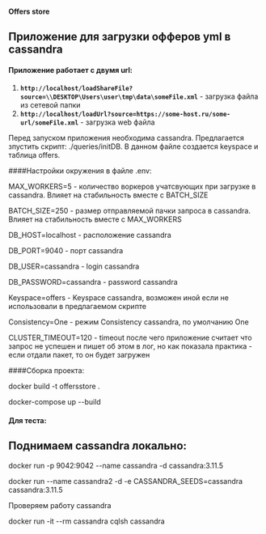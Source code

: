 #### Offers store
## Приложение для загрузки офферов yml в cassandra

#### Приложение работает с двумя url:
1. **`http://localhost/loadShareFile?source=\\DESKTOP\Users\user\tmp\data\someFile.xml`** - загрузка файла из сетевой папки
2. **`http://localhost/loadUrl?source=https://some-host.ru/some-url/someFile.xml`** - загрузка web файла

Перед запуском приложения необходима cassandra.  Предлагается зпустить скрипт: ./queries/initDB. В данном файле создается keyspace и таблица offers.

####Настройки окружения в файле .env:

MAX_WORKERS=5 - количество воркеров учатсвующих при загрузке в cassandra. Влияет на стабильность вместе с BATCH_SIZE

BATCH_SIZE=250 - размер отправляемой пачки запроса в cassandra. Влияет на стабильность вместе с MAX_WORKERS

DB_HOST=localhost - расположение cassandra

DB_PORT=9040 - порт cassandra

DB_USER=cassandra - login cassandra

DB_PASSWORD=cassandra - password cassandra

Keyspace=offers - Keyspace cassandra, возможен иной если не использовали в предлагаемом скрипте

Consistency=One - режим Consistency cassandra, по умолчанию One

CLUSTER_TIMEOUT=120 - timeout после чего приложение считает что запрос не успешен и пишет об этом в лог, но как показала практика - если отдали пакет, то он будет загружен

####Сборка проекта:

docker build -t offersstore .

docker-compose up --build

#### Для теста:

## Поднимаем cassandra локально:

docker run -p 9042:9042 --name cassandra -d cassandra:3.11.5

docker run --name cassandra2 -d -e CASSANDRA_SEEDS=cassandra cassandra:3.11.5

Проверяем работу cassandra

docker run -it --rm cassandra cqlsh cassandra
